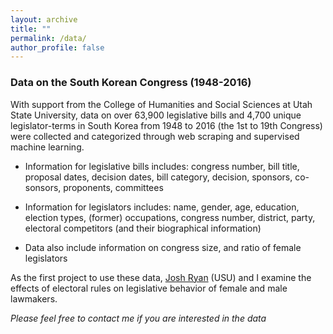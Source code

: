 ```yaml
---
layout: archive
title: ""
permalink: /data/
author_profile: false
---
```


### Data on the South Korean Congress (1948-2016)

With support from the College of Humanities and Social Sciences at Utah State University, data on over 63,900 legislative bills and 4,700 unique legislator-terms in South Korea from 1948 to 2016 (the 1st to 19th Congress) were collected and categorized through web scraping and supervised machine learning.

- Information for legislative bills includes: congress number, bill title, proposal dates, decision dates, bill category, decision, sponsors, co-sonsors, proponents, committees

- Information for legislators includes: name, gender, age, education, election types, (former) occupations, congress number, district, party, electoral competitors (and their biographical information)

- Data also include information on congress size, and ratio of female legislators

As the first project to use these data, [Josh Ryan](https://joshmryan.github.io/) (USU) and I examine the effects of electoral rules on legislative behavior of female and male lawmakers.

<p><em> Please feel free to contact me if you are interested in the data </em></p>  
